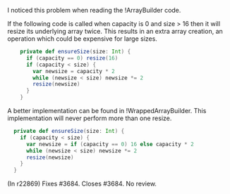 I noticed this problem when reading the !ArrayBuilder code.

If the following code is called when capacity is 0 and size > 16 then it will resize its underlying array twice. This results in an extra array creation, an operation which could be expensive for large sizes.

```scala
    private def ensureSize(size: Int) {
      if (capacity == 0) resize(16)
      if (capacity < size) {
        var newsize = capacity * 2
        while (newsize < size) newsize *= 2
        resize(newsize)
      } 
    }
```

A better implementation can be found in !WrappedArrayBuilder. This implementation will never perform more than one resize.

```scala
  private def ensureSize(size: Int) {
    if (capacity < size) {
      var newsize = if (capacity == 0) 16 else capacity * 2
      while (newsize < size) newsize *= 2
      resize(newsize)
    }
  } 
```
(In r22869) Fixes #3684. Closes #3684. No review.
